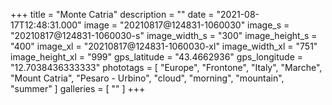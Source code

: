+++
title = "Monte Catria"
description = ""
date = "2021-08-17T12:48:31.000"
image = "20210817@124831-1060030"
image_s = "20210817@124831-1060030-s"
image_width_s = "300"
image_height_s = "400"
image_xl = "20210817@124831-1060030-xl"
image_width_xl = "751"
image_height_xl = "999"
gps_latitude = "43.4662936"
gps_longitude = "12.7038436333333"
phototags = [ "Europe", "Frontone", "Italy", "Marche", "Mount Catria", "Pesaro - Urbino", "cloud", "morning", "mountain", "summer" ]
galleries = [ "" ]
+++
